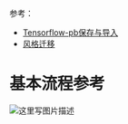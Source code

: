 参考：

- [Tensorflow-pb保存与导入](http://blog.csdn.net/wc781708249/article/details/78043099) 
- [风格迁移](https://github.com/fengzhongyouxia/TensorExpand/tree/master/TensorExpand/%E5%9B%BE%E7%89%87%E9%A1%B9%E7%9B%AE/4%E3%80%81%E5%9B%BE%E5%83%8F%E6%B7%B7%E5%90%88/%E9%A3%8E%E6%A0%BC%E8%BF%81%E7%A7%BB)


# 基本流程参考

![这里写图片描述](https://github.com/fengzhongyouxia/TensorExpand/blob/master/TensorExpand/%E5%9B%BE%E7%89%87%E9%A1%B9%E7%9B%AE/5%E3%80%81%E8%BF%81%E7%A7%BB%E5%AD%A6%E4%B9%A0/Inception%E8%BF%81%E7%A7%BB/%E8%BF%81%E7%A7%BB%E5%AD%A6%E4%B9%A0.png)